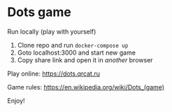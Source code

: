 # Dots game

Run locally (play with yourself)

1. Clone repo and run `docker-compose up`
1. Goto localhost:3000 and start new game
1. Copy share link and open it in _another_ browser

Play online: https://dots.qrcat.ru

Game rules: https://en.wikipedia.org/wiki/Dots_(game)

Enjoy!

